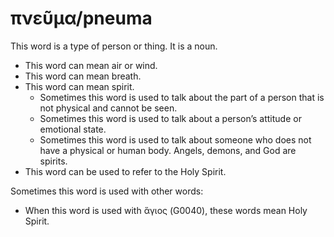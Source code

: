 # πνεῦμα/pneuma
This word is a type of person or thing. It is a noun. 

* This word can mean air or wind.
* This word can mean breath.
* This word can mean spirit.
    * Sometimes this word is used to talk about the part of a person that is not physical and cannot be seen.
    * Sometimes this word is used to talk about a person’s attitude or emotional state.
    * Sometimes this word is used to talk about someone who does not have a physical or human body.  Angels, demons, and God are spirits.
* This word can be used to refer to the Holy Spirit.

Sometimes this word is used with other words:

* When this word is used with ἅγιος (G0040), these words mean Holy Spirit.
